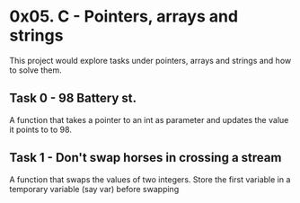 # 0x05. C - Pointers, arrays and strings

This project would explore tasks under pointers, arrays and strings and how to solve them. 

## Task 0 - 98 Battery st.
A function that takes a pointer to an int as parameter and updates the value it points to to 98.

## Task 1 - Don't swap horses in crossing a stream
A function that swaps the values of two integers. Store the first variable in a temporary variable (say var) before swapping

